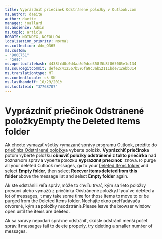 ```yaml
---
title: Vyprázdniť priečinok Odstránené položky v Outlook.com
ms.author: daeite
author: daeite
manager: joallard
ms.audience: Admin
ms.topic: article
ROBOTS: NOINDEX, NOFOLLOW
localization_priority: Normal
ms.collection: Adm_O365
ms.custom:
- "9000751"
- "2689"
ms.openlocfilehash: 4438fdd0c0d4aa5d9dce358f5b8f865005e1d134
ms.sourcegitcommit: defe2c412567b596fa8c3ab52111bde712ebb314
ms.translationtype: MT
ms.contentlocale: sk-SK
ms.lasthandoff: 10/29/2019
ms.locfileid: "37768707"
---
```

# <a name="empty-the-deleted-items-folder"></a><span data-ttu-id="8802a-102">Vyprázdniť priečinok Odstránené položky</span><span class="sxs-lookup"><span data-stu-id="8802a-102">Empty the Deleted Items folder</span></span>

<span data-ttu-id="8802a-103">Ak chcete vymazať všetky vymazané správy programu Outlook, prejdite do [priečinka Odstránené položky](https://outlook.live.com/mail/deleteditems)a vyberte položku **Vyprázdniť priečinok**a potom vyberte položku **obnoviť položky odstránené z tohto priečinka** nad zoznamom správ a vyberte položku **Vyprázdniť priečinok**  znova.</span><span class="sxs-lookup"><span data-stu-id="8802a-103">To purge all your deleted Outlook messages, go to your [Deleted Items folder](https://outlook.live.com/mail/deleteditems) and select **Empty folder**, then select **Recover items deleted from this folder** above the message list and select **Empty folder** again.</span></span>

<span data-ttu-id="8802a-104">Ak ste odstránili veľa správ, môže to chvíľu trvať, kým sa tieto položky presunú alebo vymažú z priečinka Odstránené položky.</span><span class="sxs-lookup"><span data-stu-id="8802a-104">If you've deleted a lot of messages, it may take some time for those items to move to or be purged from the Deleted Items folder.</span></span> <span data-ttu-id="8802a-105">Nechajte okno prehľadávača otvorené, kým sa položky neodstránia.</span><span class="sxs-lookup"><span data-stu-id="8802a-105">Please leave the browser window open until the items are deleted.</span></span>

<span data-ttu-id="8802a-106">Ak sa správy nepodarí správne odstrániť, skúste odstrániť menší počet správ.</span><span class="sxs-lookup"><span data-stu-id="8802a-106">If messages fail to delete properly, try deleting a smaller number of messages.</span></span>